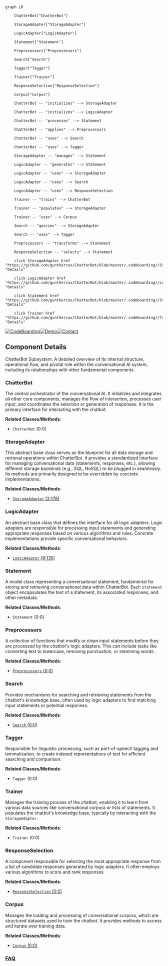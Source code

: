 ```mermaid

graph LR

    ChatterBot["ChatterBot"]

    StorageAdapter["StorageAdapter"]

    LogicAdapter["LogicAdapter"]

    Statement["Statement"]

    Preprocessors["Preprocessors"]

    Search["Search"]

    Tagger["Tagger"]

    Trainer["Trainer"]

    ResponseSelection["ResponseSelection"]

    Corpus["Corpus"]

    ChatterBot -- "initializes" --> StorageAdapter

    ChatterBot -- "initializes" --> LogicAdapter

    ChatterBot -- "processes" --> Statement

    ChatterBot -- "applies" --> Preprocessors

    ChatterBot -- "uses" --> Search

    ChatterBot -- "uses" --> Tagger

    StorageAdapter -- "manages" --> Statement

    LogicAdapter -- "generates" --> Statement

    LogicAdapter -- "uses" --> StorageAdapter

    LogicAdapter -- "uses" --> Search

    LogicAdapter -- "uses" --> ResponseSelection

    Trainer -- "trains" --> ChatterBot

    Trainer -- "populates" --> StorageAdapter

    Trainer -- "uses" --> Corpus

    Search -- "queries" --> StorageAdapter

    Search -- "uses" --> Tagger

    Preprocessors -- "transforms" --> Statement

    ResponseSelection -- "selects" --> Statement

    click StorageAdapter href "https://github.com/gunthercox/ChatterBot/blob/master/.codeboarding//StorageAdapter.md" "Details"

    click LogicAdapter href "https://github.com/gunthercox/ChatterBot/blob/master/.codeboarding//LogicAdapter.md" "Details"

    click Statement href "https://github.com/gunthercox/ChatterBot/blob/master/.codeboarding//Statement.md" "Details"

    click Trainer href "https://github.com/gunthercox/ChatterBot/blob/master/.codeboarding//Trainer.md" "Details"

```

[![CodeBoarding](https://img.shields.io/badge/Generated%20by-CodeBoarding-9cf?style=flat-square)](https://github.com/CodeBoarding/GeneratedOnBoardings)[![Demo](https://img.shields.io/badge/Try%20our-Demo-blue?style=flat-square)](https://www.codeboarding.org/demo)[![Contact](https://img.shields.io/badge/Contact%20us%20-%20contact@codeboarding.org-lightgrey?style=flat-square)](mailto:contact@codeboarding.org)



## Component Details



ChatterBot Subsystem: A detailed overview of its internal structure, operational flow, and pivotal role within the conversational AI system, including its relationships with other fundamental components.



### ChatterBot

The central orchestrator of the conversational AI. It initializes and integrates all other core components, manages the flow of interaction, processes user input, and coordinates the selection or generation of responses. It is the primary interface for interacting with the chatbot.





**Related Classes/Methods**:



- `ChatterBot` (0:0)





### StorageAdapter

This abstract base class serves as the blueprint for all data storage and retrieval operations within ChatterBot. It provides a standardized interface for managing conversational data (statements, responses, etc.), allowing different storage backends (e.g., SQL, NoSQL) to be plugged in seamlessly. Its methods are primarily designed to be overridden by concrete implementations.





**Related Classes/Methods**:



- <a href="https://github.com/gunthercox/ChatterBot/blob/master/chatterbot/storage/storage_adapter.py#L3-L178" target="_blank" rel="noopener noreferrer">`StorageAdapter` (3:178)</a>





### LogicAdapter

An abstract base class that defines the interface for all logic adapters. Logic adapters are responsible for processing input statements and generating appropriate responses based on various algorithms and rules. Concrete implementations provide specific conversational behaviors.





**Related Classes/Methods**:



- <a href="https://github.com/gunthercox/ChatterBot/blob/master/chatterbot/logic/logic_adapter.py#L9-L135" target="_blank" rel="noopener noreferrer">`LogicAdapter` (9:135)</a>





### Statement

A model class representing a conversational statement, fundamental for storing and retrieving conversational data within ChatterBot. Each `Statement` object encapsulates the text of a statement, its associated responses, and other metadata.





**Related Classes/Methods**:



- `Statement` (0:0)





### Preprocessors

A collection of functions that modify or clean input statements before they are processed by the chatbot's logic adapters. This can include tasks like converting text to lowercase, removing punctuation, or stemming words.





**Related Classes/Methods**:



- <a href="https://github.com/gunthercox/ChatterBot/blob/master/chatterbot/preprocessors.py#L0-L0" target="_blank" rel="noopener noreferrer">`Preprocessors` (0:0)</a>





### Search

Provides mechanisms for searching and retrieving statements from the chatbot's knowledge base, often used by logic adapters to find matching input statements or potential responses.





**Related Classes/Methods**:



- <a href="https://github.com/gunthercox/ChatterBot/blob/master/chatterbot/search.py#L0-L0" target="_blank" rel="noopener noreferrer">`Search` (0:0)</a>





### Tagger

Responsible for linguistic processing, such as part-of-speech tagging and lemmatization, to create indexed representations of text for efficient searching and comparison.





**Related Classes/Methods**:



- `Tagger` (0:0)





### Trainer

Manages the training process of the chatbot, enabling it to learn from various data sources like conversational corpora or lists of statements. It populates the chatbot's knowledge base, typically by interacting with the `StorageAdapter`.





**Related Classes/Methods**:



- `Trainer` (0:0)





### ResponseSelection

A component responsible for selecting the most appropriate response from a list of candidate responses generated by logic adapters. It often employs various algorithms to score and rank responses.





**Related Classes/Methods**:



- <a href="https://github.com/gunthercox/ChatterBot/blob/master/chatterbot/response_selection.py#L0-L0" target="_blank" rel="noopener noreferrer">`ResponseSelection` (0:0)</a>





### Corpus

Manages the loading and processing of conversational corpora, which are structured datasets used to train the chatbot. It provides methods to access and iterate over training data.





**Related Classes/Methods**:



- <a href="https://github.com/gunthercox/ChatterBot/blob/master/chatterbot/corpus.py#L0-L0" target="_blank" rel="noopener noreferrer">`Corpus` (0:0)</a>









### [FAQ](https://github.com/CodeBoarding/GeneratedOnBoardings/tree/main?tab=readme-ov-file#faq)